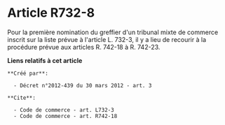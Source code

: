# Article R732-8

Pour la première nomination du greffier d'un tribunal mixte de commerce inscrit sur la liste prévue à l'article L. 732-3, il
y a lieu de recourir à la procédure prévue aux articles R. 742-18 à R. 742-23.

**Liens relatifs à cet article**

	**Créé par**:

	  - Décret n°2012-439 du 30 mars 2012 - art. 3

	**Cite**:

	  - Code de commerce - art. L732-3
	  - Code de commerce - art. R742-18
